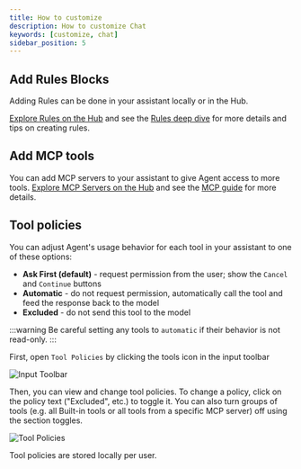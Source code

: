 ```yaml
---
title: How to customize
description: How to customize Chat
keywords: [customize, chat]
sidebar_position: 5
---
```


## Add Rules Blocks

Adding Rules can be done in your assistant locally or in the Hub.

[Explore Rules on the Hub](https://hub.continue.dev/explore/rules) and see the [Rules deep dive](../advanced/deep-dives/rules.mdx) for more details and tips on creating rules.

## Add MCP tools

You can add MCP servers to your assistant to give Agent access to more tools. [Explore MCP Servers on the Hub](https://hub.continue.dev/explore/mcp) and see the [MCP guide](../advanced/deep-dives/mcp.mdx) for more details.

## Tool policies

You can adjust Agent's usage behavior for each tool in your assistant to one of these options:

- **Ask First (default)** - request permission from the user; show the `Cancel` and `Continue` buttons
- **Automatic** - do not request permission, automatically call the tool and feed the response back to the model
- **Excluded** - do not send this tool to the model

:::warning
Be careful setting any tools to `automatic` if their behavior is not read-only.
:::

First, open `Tool Policies` by clicking the tools icon in the input toolbar

![Input Toolbar](/img/lump-toolbar.png)

Then, you can view and change tool policies. To change a policy, click on the policy text ("Excluded", etc.) to toggle it. You can also turn groups of tools (e.g. all Built-in tools or all tools from a specific MCP server) off using the section toggles.

![Tool Policies](/img/tool-policies.png)

Tool policies are stored locally per user.
